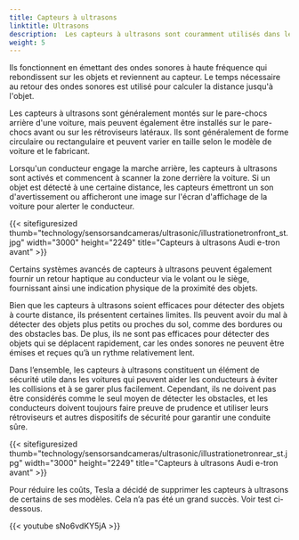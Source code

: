 ```yaml
---
title: Capteurs à ultrasons
linktitle: Ultrasons
description:  Les capteurs à ultrasons sont couramment utilisés dans les voitures pour aider les conducteurs à se garer et à éviter les collisions.
weight: 5
---
```

<!-- markdownlint-disable MD033 -->
Ils fonctionnent en émettant des ondes sonores à haute fréquence qui rebondissent sur les objets et reviennent au capteur. Le temps nécessaire au retour des ondes sonores est utilisé pour calculer la distance jusqu'à l'objet.

Les capteurs à ultrasons sont généralement montés sur le pare-chocs arrière d'une voiture, mais peuvent également être installés sur le pare-chocs avant ou sur les rétroviseurs latéraux. Ils sont généralement de forme circulaire ou rectangulaire et peuvent varier en taille selon le modèle de voiture et le fabricant.

Lorsqu'un conducteur engage la marche arrière, les capteurs à ultrasons sont activés et commencent à scanner la zone derrière la voiture. Si un objet est détecté à une certaine distance, les capteurs émettront un son d'avertissement ou afficheront une image sur l'écran d'affichage de la voiture pour alerter le conducteur.

{{< sitefiguresized thumb="technology/sensorsandcameras/ultrasonic/illustrationetronfront_st.jpg" width="3000" height="2249" title="Capteurs à ultrasons Audi e-tron avant" >}}

Certains systèmes avancés de capteurs à ultrasons peuvent également fournir un retour haptique au conducteur via le volant ou le siège, fournissant ainsi une indication physique de la proximité des objets.

Bien que les capteurs à ultrasons soient efficaces pour détecter des objets à courte distance, ils présentent certaines limites. Ils peuvent avoir du mal à détecter des objets plus petits ou proches du sol, comme des bordures ou des obstacles bas. De plus, ils ne sont pas efficaces pour détecter des objets qui se déplacent rapidement, car les ondes sonores ne peuvent être émises et reçues qu’à un rythme relativement lent.

Dans l’ensemble, les capteurs à ultrasons constituent un élément de sécurité utile dans les voitures qui peuvent aider les conducteurs à éviter les collisions et à se garer plus facilement. Cependant, ils ne doivent pas être considérés comme le seul moyen de détecter les obstacles, et les conducteurs doivent toujours faire preuve de prudence et utiliser leurs rétroviseurs et autres dispositifs de sécurité pour garantir une conduite sûre.

{{< sitefiguresized thumb="technology/sensorsandcameras/ultrasonic/illustrationetronrear_st.jpg" width="3000" height="2249" title="Capteurs à ultrasons Audi e-tron avant" >}}

Pour réduire les coûts, Tesla a décidé de supprimer les capteurs à ultrasons de certains de ses modèles. Cela n’a pas été un grand succès. Voir test ci-dessous.

{{< youtube sNo6vdKY5jA >}}
